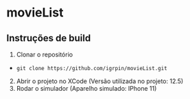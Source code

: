 # movieList

## Instruções de build 
1. Clonar o repositório 
  - `git clone https://github.com/igrpin/movieList.git`
2. Abrir o projeto no XCode (Versão utilizada no projeto: 12.5)
3. Rodar o simulador (Aparelho simulado: IPhone 11)

    
